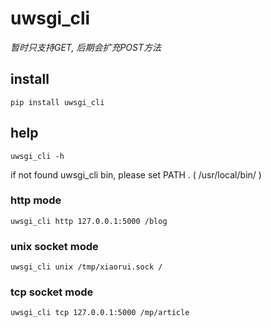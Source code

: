 # uwsgi_cli

*暂时只支持GET, 后期会扩充POST方法*

## install
```
pip install uwsgi_cli
```

## help
```
uwsgi_cli -h
```

if not found uwsgi_cli bin, please set PATH . ( /usr/local/bin/ )


### http mode
```
uwsgi_cli http 127.0.0.1:5000 /blog
```

### unix socket mode
```
uwsgi_cli unix /tmp/xiaorui.sock /
```

### tcp socket mode
```
uwsgi_cli tcp 127.0.0.1:5000 /mp/article
```
